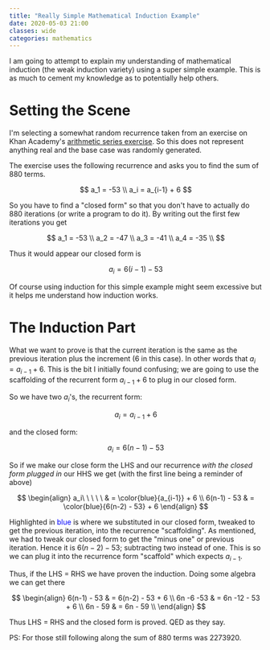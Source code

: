```yaml
---
title: "Really Simple Mathematical Induction Example"
date: 2020-05-03 21:00
classes: wide
categories: mathematics
---
```


I am going to attempt to explain my understanding of mathematical induction (the weak induction variety) using a super simple
example. This is as much to cement my knowledge as to potentially help others. 

# Setting the Scene

I'm selecting a somewhat random recurrence taken from an exercise on Khan Academy's [arithmetic series
exercise](https://www.khanacademy.org/math/old-integral-calculus/series-ic/series-tut-ic/e/arithmetic_series?modal=1).
So this does not represent anything real and the base case was randomly generated.

The exercise uses the following recurrence and asks you to find the sum of 880 terms. 

$$
a_1 = -53 \\
a_i = a_{i-1} + 6
$$

So you have to find a "closed form" so that you don't have to actually do 880 iterations (or write a program to do it).
By writing out the first few iterations you get

$$
a_1 = -53 \\
a_2 = -47 \\
a_3 = -41 \\
a_4 = -35 \\
$$

Thus it would appear our closed form is

$$
a_i = 6(i - 1) - 53
$$

Of course using induction for this simple example might seem excessive but it helps me understand how induction works.

# The Induction Part

What we want to prove is that the current iteration is the same as the previous iteration plus the increment (6 in this
case). In other words that $a_i = a_{i-1} + 6$. This is the bit I initially found confusing; we are going to use the
scaffolding of the recurrent form $a_{i-1} + 6$ to plug in our closed form.

So we have two $a_i$'s, the recurrent form:

$$
a_i = a_{i-1} + 6
$$

and the closed form:

$$
a_i = 6(n-1) - 53
$$

So if we make our close form the LHS and our recurrence _with the closed form plugged in_ our HHS we get (with the first
line being a reminder of above)

$$
\begin{align}
a_i\ \ \ \ \ & = \color{blue}{a_{i-1}} + 6 \\
6(n-1) - 53 & = \color{blue}{6(n-2) - 53} + 6
\end{align}
$$

Highlighted in <span style="color:blue">blue</span> is where we substituted in our closed form, tweaked to get the
previous iteration, into the recurrence "scaffolding". As mentioned, we had to tweak our closed form to get the "minus
one" or previous iteration.  Hence it is $6(n-2) - 53$; subtracting two instead of one. This is so we can plug it into
the recurrence form "scaffold" which expects $a_{i-1}$.

Thus, if the LHS = RHS we have proven the induction. Doing some algebra we can get there

$$
\begin{align}
6(n-1) - 53 & = 6(n-2) - 53 + 6 \\
6n -6 -53 & = 6n -12 - 53 + 6 \\
6n - 59 & = 6n - 59 \\
\end{align}
$$

Thus LHS = RHS and the closed form is proved. QED as they say.

PS: For those still following along the sum of 880 terms was 2273920.
